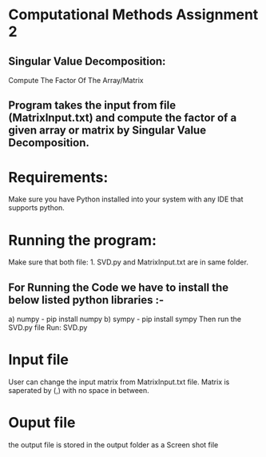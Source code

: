 # Computational Methods Assignment 2

## Singular Value Decomposition:
Compute The Factor Of The Array/Matrix
## Program takes the input from file (MatrixInput.txt) and compute the factor of a given array or matrix by Singular Value Decomposition.

# Requirements:
Make sure you have Python installed into your system with any IDE that supports python.

# Running the program:
Make sure that both file: 1. SVD.py and MatrixInput.txt are in same folder.

## For Running the Code we have to install the below listed python libraries :-

a) numpy - pip install numpy
b) sympy - pip install sympy
Then run the SVD.py file
Run: SVD.py

# Input file
User can change the input matrix from MatrixInput.txt file. Matrix is saperated by (,) with no space in between.
# Ouput file
the output file is stored in the output folder as a Screen shot file
